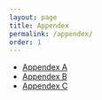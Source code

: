 ```yaml
---
layout: page
title: Appendex
permalink: /appendex/
order: 1
---
```


* [Appendex A]({{site.url}}{{site.baseurl}}/appendex/A)
* [Appendex B]({{site.url}}{{site.baseurl}}/appendex/B)
* [Appendex C]({{site.url}}{{site.baseurl}}/appendex/C)

